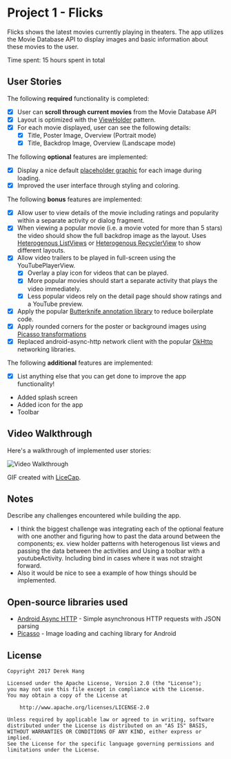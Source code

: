 # Project 1 - Flicks

Flicks shows the latest movies currently playing in theaters. The app utilizes the Movie Database API to display images and basic information about these movies to the user.

Time spent: 15 hours spent in total

## User Stories

The following **required** functionality is completed:

* [x] User can **scroll through current movies** from the Movie Database API
* [x] Layout is optimized with the [ViewHolder](http://guides.codepath.com/android/Using-an-ArrayAdapter-with-ListView#improving-performance-with-the-viewholder-pattern) pattern.
* [x] For each movie displayed, user can see the following details:
  * [x] Title, Poster Image, Overview (Portrait mode)
  * [x] Title, Backdrop Image, Overview (Landscape mode)

The following **optional** features are implemented:

* [x] Display a nice default [placeholder graphic](http://guides.codepath.com/android/Displaying-Images-with-the-Picasso-Library#configuring-picasso) for each image during loading.
* [x] Improved the user interface through styling and coloring.

The following **bonus** features are implemented:

* [x] Allow user to view details of the movie including ratings and popularity within a separate activity or dialog fragment.
* [x] When viewing a popular movie (i.e. a movie voted for more than 5 stars) the video should show the full backdrop image as the layout.  Uses [Heterogenous ListViews](http://guides.codepath.com/android/Implementing-a-Heterogenous-ListView) or [Heterogenous RecyclerView](http://guides.codepath.com/android/Heterogenous-Layouts-inside-RecyclerView) to show different layouts.
* [x] Allow video trailers to be played in full-screen using the YouTubePlayerView.
    * [x] Overlay a play icon for videos that can be played.
    * [x] More popular movies should start a separate activity that plays the video immediately.
    * [x] Less popular videos rely on the detail page should show ratings and a YouTube preview.
* [x] Apply the popular [Butterknife annotation library](http://guides.codepath.com/android/Reducing-View-Boilerplate-with-Butterknife) to reduce boilerplate code.
* [x] Apply rounded corners for the poster or background images using [Picasso transformations](https://guides.codepath.com/android/Displaying-Images-with-the-Picasso-Library#other-transformations)
* [x] Replaced android-async-http network client with the popular [OkHttp](http://guides.codepath.com/android/Using-OkHttp) networking libraries.

The following **additional** features are implemented:

* [x] List anything else that you can get done to improve the app functionality!
- Added splash screen
- Added icon for the app
- Toolbar 

## Video Walkthrough

Here's a walkthrough of implemented user stories:

<img src='https://github.com/darewreck54/android/blob/master/week1/Flicks/gif/flicks_v2.gif' title='Video Walkthrough' width='' alt='Video Walkthrough' />

GIF created with [LiceCap](http://www.cockos.com/licecap/).

## Notes

Describe any challenges encountered while building the app.
- I think the biggest challenge was integrating each of the optional feature with one another and figuring how to past the data around between the components; ex. view holder patterns with heterogenous list views and passing the data between the activities and Using a toolbar with a youtubeActivity. Including bind in cases where it was not straight forward.  
- Also it would be nice to see a example of how things should be implemented.   

## Open-source libraries used

- [Android Async HTTP](https://github.com/loopj/android-async-http) - Simple asynchronous HTTP requests with JSON parsing
- [Picasso](http://square.github.io/picasso/) - Image loading and caching library for Android

## License

    Copyright 2017 Derek Hang

    Licensed under the Apache License, Version 2.0 (the "License");
    you may not use this file except in compliance with the License.
    You may obtain a copy of the License at

        http://www.apache.org/licenses/LICENSE-2.0

    Unless required by applicable law or agreed to in writing, software
    distributed under the License is distributed on an "AS IS" BASIS,
    WITHOUT WARRANTIES OR CONDITIONS OF ANY KIND, either express or implied.
    See the License for the specific language governing permissions and
    limitations under the License.